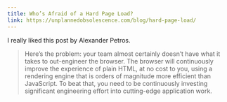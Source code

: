 ```yaml
---
title: Who’s Afraid of a Hard Page Load?
link: https://unplannedobsolescence.com/blog/hard-page-load/
---
```

I really liked this post by Alexander Petros.

> Here’s the problem: your team almost certainly doesn’t have what it takes to out-engineer the browser. The browser will continuously improve the experience of plain HTML, at no cost to you, using a rendering engine that is orders of magnitude more efficient than JavaScript. To beat that, you need to be continuously investing significant engineering effort into cutting-edge application work.
